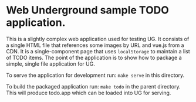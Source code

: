 # Web Underground sample TODO application.

This is a slightly complex web application used for testing UG. It consists of a single HTML file that references some images by URL and vue.js from a CDN.
It is a single-component page that uses `localStorage` to maintain a list of TODO items. The point of the application is to show how to package a simple, single file application for UG.

To serve the application for development run: `make serve` in this directory.

To build the packaged application run: `make todo` in the parent directory. This will produce todo.app which can be loaded into UG for serving.